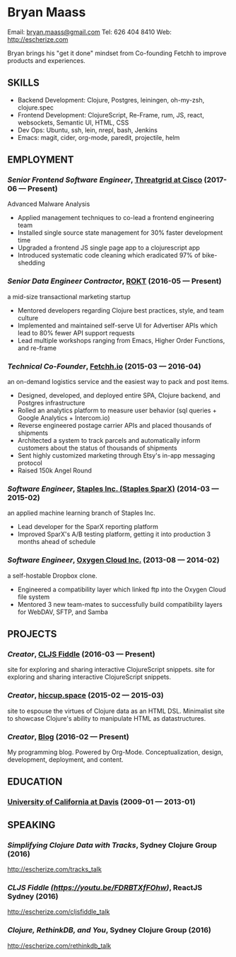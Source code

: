 Bryan Maass
============
Email: bryan.maass@gmail.com
Tel: 626 404 8410
Web: http://escherize.com

Bryan brings his "get it done" mindset from Co-founding Fetchh to improve products and experiences.

## SKILLS

  - Backend Development: Clojure, Postgres, leiningen, oh-my-zsh, clojure.spec 
  - Frontend Development: ClojureScript, Re-Frame, rum, JS, react, websockets, Semantic UI, HTML, CSS 
  - Dev Ops: Ubuntu, ssh, lein, nrepl, bash, Jenkins 
  - Emacs: magit, cider, org-mode, paredit, projectile, helm 

## EMPLOYMENT

### *Senior Frontend Software Engineer*, [Threatgrid at Cisco](https://www.cisco.com/c/en/us/products/security/threat-grid/index.html) (2017-06 — Present)

Advanced Malware Analysis
  - Applied management techniques to co-lead a frontend engineering team
  - Installed single source state management for 30% faster development time
  - Upgraded a frontend JS single page app to a clojurescript app
  - Introduced systematic code cleaning which eradicated 97% of bike-shedding

### *Senior Data Engineer Contractor*, [ROKT](https://ROKT.com) (2016-05 — Present)

a mid-size transactional marketing startup
  - Mentored developers regarding Clojure best practices, style, and team culture
  - Implemented and maintained self-serve UI for Advertiser APIs which lead to 80% fewer API support requests
  - Lead multiple workshops ranging from Emacs, Higher Order Functions, and re-frame

### *Technical Co-Founder*, [Fetchh.io](http://www.startupdaily.net/2016/03/zoom2u-acquires-demand-shipping-startup-fetchh/) (2015-03 — 2016-04)

an on-demand logistics service and the easiest way to pack and post items.
  - Designed, developed, and deployed entire SPA, Clojure backend, and Postgres infrastructure
  - Rolled an analytics platform to measure user behavior (sql queries + Google Analytics + Intercom.io)
  - Reverse engineered postage carrier APIs and placed thousands of shipments
  - Architected a system to track parcels and automatically inform customers about the status of thousands of shipments
  - Sent highly customized marketing through Etsy's in-app messaging protocol
  - Raised 150k Angel Round

### *Software Engineer*, [Staples Inc. (Staples SparX)](https://Staples.com) (2014-03 — 2015-02)

an applied machine learning branch of Staples Inc.
  - Lead developer for the SparX reporting platform
  - Improved SparX's A/B testing platform, getting it into production 3 months ahead of schedule

### *Software Engineer*, [Oxygen Cloud Inc.](https://oxygencloud.com) (2013-08 — 2014-02)

a self-hostable Dropbox clone.
  - Engineered a compatibility layer which linked ftp into the Oxygen Cloud file system
  - Mentored 3 new team-mates to successfully build compatibility layers for WebDAV, SFTP, and Samba


## PROJECTS

### *Creator*, [CLJS Fiddle](http://escherize.com/cljsfiddle) (2016-03 — Present)

site for exploring and sharing interactive ClojureScript snippets.
site for exploring and sharing interactive ClojureScript snippets.

### *Creator*, [hiccup.space](http://escherize.com/hiccup.space) (2015-02 — 2015-03)

site to espouse the virtues of Clojure data as an HTML DSL.
Minimalist site to showcase Clojure's ability to manipulate HTML as datastructures.

### *Creator*, [Blog](http://escherize.com) (2016-02 — Present)

My programming blog. Powered by Org-Mode.
Conceptualization, design, development, deployment, and content.



## EDUCATION

### [University of California at Davis](https://cs.ucdavis.edu/) (2009-01 — 2013-01)











## SPEAKING

### *Simplifying Clojure Data with Tracks*, Sydney Clojure Group (2016)

http://escherize.com/tracks_talk

### *CLJS Fiddle (https://youtu.be/FDRBTXfFOhw)*, ReactJS Sydney (2016)

http://escherize.com/cljsfiddle_talk

### *Clojure, RethinkDB, and You*, Sydney Clojure Group (2016)

http://escherize.com/rethinkdb_talk



